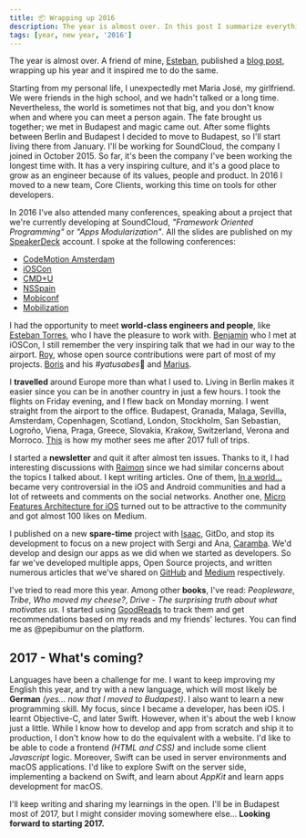 ```yaml
---
title: 📦 Wrapping up 2016
description: The year is almost over. In this post I summarize everything that happened this year and my new year resolutions.
tags: [year, new year, '2016']
---
```


The year is almost over. A friend of mine, [Esteban](https://twitter.com/esttorhe), published a [blog post](https://estebantorr.es/blog/2016/12/16/Wrapping-up-2017/), wrapping up his year and it inspired me to do the same.

Starting from my personal life, I unexpectedly met Maria José, my girlfriend. We were friends in the high school, and we hadn't talked or a long time. Nevertheless, the world is sometimes not that big, and you don't know when and where you can meet a person again. The fate brought us together; we met in Budapest and magic came out. After some flights between Berlin and Budapest I decided to move to Budapest, so I'll start living there from January. I'll be working for SoundCloud, the company I joined in October 2015. So far, it's been the company I've been working the longest time with. It has a very inspiring culture, and it's a good place to grow as an engineer because of its values, people and product. In 2016 I moved to a new team, Core Clients, working this time on tools for other developers.

In 2016 I've also attended many conferences, speaking about a project that we're currently developing at SoundCloud, _"Framework Oriented Programming"_ or _"Apps Modularization"_. All the slides are published on my [SpeakerDeck](http://speakerdeck.com/pepibumur) account. I spoke at the following conferences:

- [CodeMotion Amsterdam](http://amsterdam2016.codemotionworld.com/)
- [iOSCon](https://skillsmatter.com/conferences/7598-ioscon-2016-the-conference-for-ios-and-swift-developers)
- [CMD+U](http://www.cmduconf.com/)
- [NSSpain](http://2016.nsspain.com/)
- [Mobiconf](http://www.2016.mobiconf.org/)
- [Mobilization](http://2016.mobilization.pl/)

I had the opportunity to meet **world-class engineers and people**, like [Esteban Torres](https://twitter.com/esttorhe), who I have the pleasure to work with. [Benjamin](https://twitter.com/benjaminencz) who I met at iOSCon, I still remember the very inspiring talk that we had in our way to the airport. [Roy](https://twitter.com/marmelroy), whose open source contributions were part of most of my projects. [Boris](https://twitter.com/NeoNacho) and his *#yatusabes*🍷 and [Marius](https://twitter.com/mrackwitz).

I **travelled** around Europe more than what I used to. Living in Berlin makes it easier since you can be in another country in just a few hours. I took the flights on Friday evening, and I flew back on Monday morning. I went straight from the airport to the office. Budapest, Granada, Malaga, Sevilla, Amsterdam, Copenhagen, Scotland, London, Stockholm, San Sebastian, Logroño, Viena, Praga, Greece, Slovakia, Krakow, Switzerland, Verona and Morroco. [This](https://pbs.twimg.com/profile_images/2218121082/mochilo.jpg) is how my mother sees me after 2017 full of trips.

I started a **newsletter** and quit it after almost ten issues. Thanks to it, I had interesting discussions with [Raimon](https://twitter.com/wolffan) since we had similar concerns about the topics I talked about. I kept writing articles. One of them, [In a world...](/2016/11/16/in-a-world.html) became very controversial in the iOS and Android communities and had a lot of retweets and comments on the social networks. Another one, [Micro Features Architecture for iOS](https://blog.caramba.io/micro-features-architecture-for-ios-f81ca18f03ac) turned out to be attractive to the community and got almost 100 likes on Medium.

I published on a new **spare-time** project with [Isaac](https://twitter.com/saky), GitDo, and stop its development to focus on a new project with Sergi and Ana, [Caramba](http://caramba.io). We'd develop and design our apps as we did when we started as developers. So far we've developed multiple apps, Open Source projects, and written numerous articles that we've shared on [GitHub](https://github.com/carambalabs) and [Medium](https://medium.com/@caramba) respectively.

I've tried to read more this year. Among other **books**, I've read: _Peopleware_, _Tribe_, _Who moved my cheese?_, _Drive - The surprising truth about what motivates us_. I started using [GoodReads](https://goodreads.com) to track them and get recommendations based on my reads and my friends' lectures. You can find me as @pepibumur on the platform.

## 2017 - What's coming?

Languages have been a challenge for me. I want to keep improving my English this year, and try with a new language, which will most likely be **German** _(yes... now that I moved to Budapest)_. I also want to learn a new programming skill. My focus, since I became a developer, has been iOS. I learnt Objective-C, and later Swift. However, when it's about the web I know just a little. While I know how to develop and app from scratch and ship it to production, I don't know how to do the equivalent with a website. I'd like to be able to code a frontend _(HTML and CSS)_ and include some client _Javascript_ logic. Moreover, Swift can be used in server environments and macOS applications. I'd like to explore Swift on the server side, implementing a backend on Swift, and learn about _AppKit_ and learn apps development for macOS.

I'll keep writing and sharing my learnings in the open. I'll be in Budapest most of 2017, but I might consider moving somewhere else... **Looking forward to starting 2017.**
